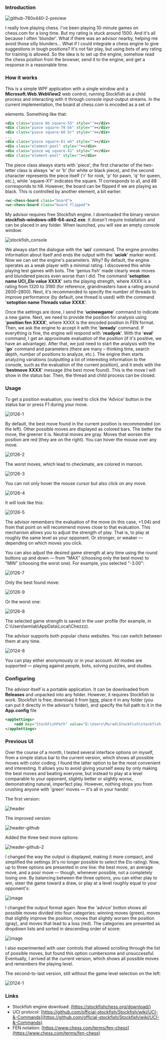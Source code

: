 ### Introduction

![github-780x440-2-preview](https://github.com/user-attachments/assets/1df99fbf-d793-405b-a2c3-312d5d5808b6)

I really love playing chess. I've been playing 10-minute games on chess.com for a long time. But my rating is stuck around 1500. And it's all because I often 'blunder'. What if there was an advisor nearby, helping me avoid those silly blunders... What if I could integrate a chess engine to give suggestions in tough positions? It's not fair play, but using bots of any rating for training is allowed. So the idea is to set up the engine, somehow read the chess position from the browser, send it to the engine, and get a response in a reasonable time.

### How it works
This is a simple WPF application with a single window and a **Microsoft.Web.WebView2** web control, running Stockfish as a child process and interacting with it through console input-output streams. In the current implementation, the board at chess.com is encoded as a set of <div> elements. Something like that:
```xml
<div class="piece bb square-55" style=""></div>
<div class="piece square-78 bk" style=""></div>
<div class="piece square-68 br" style=""></div>
...
<div class="piece square-61 wk" style=""></div>
<div class="element-pool" style=""></div>
<div class="piece wq square-41" style=""></div>
<div class="element-pool" style=""></div>
```
The piece class always starts with 'piece', the first character of the two-letter class is always 'w' or 'b' (for white or black piece), and the second character represents the piece itself ('r' for rook, 'p' for pawn, 'q' for queen, etc.), while 'square-XY' indicates the square. 11 corresponds to a1, and 88 corresponds to h8. However, the board can be flipped if we are playing as black. This is controlled by another element, a bit earlier:
```xml
<wc-chess-board class="board">
<wc-chess-board class="board flipped">
```
My advisor requires free Stockfish engine. I downloaded the binary version **stockfish-windows-x86-64-avx2.exe**. It doesn't require installation and can be placed in any folder. When launched, you will see an empty console window.

![stockfish_console](https://github.com/user-attachments/assets/354c3b3e-eb39-4d86-bc0c-7bd097df0b65)

We always start the dialogue with the '**uci**' command. The engine provides information about itself and ends the output with the '**uciok**' marker word. Now we can set the engine's parameters. Why? By default, the engine operates as a weak player with a minimal rating. I discovered this while playing test games with bots. The 'genius fish' made clearly weak moves and blundered pieces even worse than I did. The command '**setoption name UCI_Elo value XXXX**' sets the playing strength, where XXXX is a rating from 1320 to 3190 (for reference, grandmasters have a rating around 2600–2800). Next, it's recommended to specify the number of threads to improve performance (by default, one thread is used) with the command '**setoption name Threads value XXXX**'.

Once the settings are done, I send the '**ucinewgame**' command to indicate a new game. Next, we need to provide the position for analysis using '**position fen XXXX**', where XXXX is the encoded position in FEN format. Then, we ask the engine to accept it with the '**isready**' command. If everything is fine, the engine will respond with '**readyok**'. With the '**eval**' command, I get an approximate evaluation of the position (if it's positive, we have an advantage). After that, we just need to start the analysis with the '**go**' command and parameters (there are many – thinking time, search depth, number of positions to analyze, etc.). The engine then starts analyzing variations (outputting a lot of interesting information to the console, such as the evaluation of the current position), and it ends with the '**bestmove XXXX**' message (the best move found). This is the move I will show in the status bar. Then, the thread and child process can be closed.

### Usage

To get a position evaluation, you need to click the 'Advice' button in the status bar or press F1 during your move.

![0126-1](https://github.com/user-attachments/assets/7df7de43-6aca-4b2b-98ea-9acbad298268)

By default, the best move found in the current position is recommended (on the left). Other possible moves are displayed as colored bars. The better the move, the greener it is. Neutral moves are gray. Moves that worsen the position are red (they are on the right). You can hover the mouse over any move.

![0126-2](https://github.com/user-attachments/assets/87e467a2-63cc-46d8-8c5e-ff448c1e0039)

The worst moves, which lead to checkmate, are colored in maroon.

![0126-3](https://github.com/user-attachments/assets/936fedfc-b02d-42fb-897d-52f32e6ef0b2)

You can not only hover the mouse cursor but also click on any move.

![0126-4](https://github.com/user-attachments/assets/643e15fa-27cc-40d4-bae2-a95839399183)

It will look like this:

![0126-5](https://github.com/user-attachments/assets/2b3e02de-497e-4efa-8ffe-e00cbd7f692d)

The advisor remembers the evaluation of the move (in this case, +1.04) and from that point on will recommend moves close to that evaluation. This mechanism allows you to adjust the strength of play. That is, to play at roughly the same level as your opponent. Or stronger, or weaker — depending on which moves you click.

You can also adjust the desired game strength at any time using the round buttons up and down — from "MAX" (choosing only the best move) to "MIN" (choosing the worst one). For example, you selected "-3.00":

![0126-7](https://github.com/user-attachments/assets/63159988-b597-4dc2-9a31-0a030d3832d0)

Only the best found move:

![0126-9](https://github.com/user-attachments/assets/f10e878f-1a9b-430b-aba6-9c57557b90d0)

Or the worst one:

![0126-8](https://github.com/user-attachments/assets/47f734f2-a867-4d05-b634-6a7b3a6f08ff)

The selected game strength is saved in the user profile (for example, in C:\Users\wmlab\AppData\Local\Chezzz\).

The advisor supports both popular chess websites. You can switch between them at any time.

![0124-8](https://github.com/user-attachments/assets/b76ccd3e-774b-4207-8470-babc7be6a4b0)

You can play either anonymously or in your account. All modes are supported — playing against people, bots, solving puzzles, and studies.

### Configuring

The advisor itself is a portable application. It can be downloaded from **Releases** and unpacked into any folder. However, it requires Stockfish to work. Stockfish is free; download it from [here](https://stockfishchess.org/download/), place it in any folder (you can put it directly in the advisor's folder), and specify the full path to it in the **App.config** file

```xml
<appSettings>
	<add key="StockFishPath" value="D:\Users\Murad\StockFish\stockfish-windows-x86-64-avx2.exe" />
</appSettings>
```

### Previous UI

Over the course of a month, I tested several interface options on myself, from a simple status bar to the current version, which shows all possible moves with color coding. I found the latter option to be the most convenient and interesting. It allows you to avoid giving yourself away by only making the best moves and beating everyone, but instead to play at a level comparable to your opponent, slightly better or slightly worse, demonstrating natural, imperfect play. However, nothing stops you from crushing anyone with 'green' moves — it's all in your hands!

The first version:

![header](https://github.com/user-attachments/assets/f506c2b2-9ea7-4f0a-8e93-1db3b4a4fa20)

The improved version:

![header-github](https://github.com/user-attachments/assets/cf690356-ed15-4c1e-8a49-4046f03513ab)

Added the three best move options:

![header-github-2](https://github.com/user-attachments/assets/456cf667-b8f1-4582-af2e-c2498a1d1714)

I changed the way the output is displayed, making it more compact, and simplified the settings (it's no longer possible to select the Elo rating). Now, up to three options are presented in one line: the best move, an average move, and a poor move — though, whenever possible, not a completely losing one. By balancing between the three options, you can either play to win, steer the game toward a draw, or play at a level roughly equal to your opponent's:

![image](https://github.com/user-attachments/assets/ad306d72-63e4-4c08-9592-ee9ec8c62101)

I changed the output format again. Now the 'advice' botton shows all possible moves divided into four categories: winning moves (green), moves that slightly improve the position, moves that slightly worsen the position (gray), and moves that lead to a loss (red). The categories are presented as dropdown lists and sorted in descending order of score:

![image](https://github.com/user-attachments/assets/8e34887f-d712-47ba-91c6-d0c24e1c40e7)

I also experimented with user controls that allowed scrolling through the list of possible moves, but found this option cumbersome and unsuccessful. Eventually, I arrived at the current version, which shows all possible moves and remembers the playing level.

The second-to-last version, still without the game level selection on the left:

![0124-1](https://github.com/user-attachments/assets/367a90c6-230a-451b-b502-ee590b60c1c1)

### Links
* Stockfish engine download: [(https://stockfishchess.org/download/)](https://stockfishchess.org/download/)
* UCI protocol: [https://github.com/official-stockfish/Stockfish/wiki/UCI-&-Commands](https://github.com/official-stockfish/Stockfish/wiki/UCI-&-Commands)
* FEN notation: [https://www.chess.com/terms/fen-chess](https://www.chess.com/terms/fen-chess)
